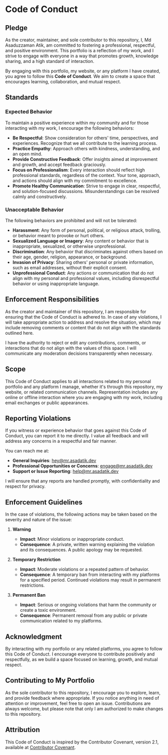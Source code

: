 # **Code of Conduct**

## **Pledge**

As the creator, maintainer, and sole contributor to this repository, I, Md Asaduzzaman Atik, am committed to fostering a professional, respectful, and positive environment. This portfolio is a reflection of my work, and I strive to engage with everyone in a way that promotes growth, knowledge sharing, and a high standard of interaction.

By engaging with this portfolio, my website, or any platform I have created, you agree to follow this **Code of Conduct**. We aim to create a space that encourages learning, collaboration, and mutual respect.

## **Standards**

### **Expected Behavior**

To maintain a positive experience within my community and for those interacting with my work, I encourage the following behaviors:

-   **Be Respectful**: Show consideration for others' time, perspectives, and experiences. Recognize that we all contribute to the learning process.
-   **Practice Empathy**: Approach others with kindness, understanding, and an open mind.
-   **Provide Constructive Feedback**: Offer insights aimed at improvement and growth, and accept feedback graciously.
-   **Focus on Professionalism**: Every interaction should reflect high professional standards, regardless of the context. Your tone, approach, and actions should align with my commitment to excellence.
-   **Promote Healthy Communication**: Strive to engage in clear, respectful, and solution-focused discussions. Misunderstandings can be resolved calmly and constructively.

### **Unacceptable Behavior**

The following behaviors are prohibited and will not be tolerated:

-   **Harassment**: Any form of personal, political, or religious attack, trolling, or behavior meant to provoke or hurt others.
-   **Sexualized Language or Imagery**: Any content or behavior that is inappropriate, sexualized, or otherwise unprofessional.
-   **Discrimination**: Any behavior that discriminates against others based on their age, gender, religion, appearance, or background.
-   **Invasion of Privacy**: Sharing others' personal or private information, such as email addresses, without their explicit consent.
-   **Unprofessional Conduct**: Any actions or communication that do not align with my personal and professional values, including disrespectful behavior or using inappropriate language.

## **Enforcement Responsibilities**

As the creator and maintainer of this repository, I am responsible for ensuring that the Code of Conduct is adhered to. In case of any violations, I will take appropriate action to address and resolve the situation, which may include removing comments or content that do not align with the standards outlined here.

I have the authority to reject or edit any contributions, comments, or interactions that do not align with the values of this space. I will communicate any moderation decisions transparently when necessary.

## **Scope**

This Code of Conduct applies to all interactions related to my personal portfolio and any platform I manage, whether it's through this repository, my website, or related communication channels. Representation includes any online or offline interaction where you are engaging with my work, including email exchanges or public appearances.

## **Reporting Violations**

If you witness or experience behavior that goes against this Code of Conduct, you can report it to me directly. I value all feedback and will address any concerns in a respectful and fair manner.

You can reach me at:

-   **General Inquiries**: [hey@mr.asadatik.dev](mailto:hey@mr.asadatik.dev)
-   **Professional Opportunities or Concerns**: [engage@mr.asadatik.dev](mailto:engage@mr.asadatik.dev)
-   **Support or Issue Reporting**: [help@mr.asadatik.dev](mailto:help@mr.asadatik.dev)

I will ensure that any reports are handled promptly, with confidentiality and respect for privacy.

## **Enforcement Guidelines**

In the case of violations, the following actions may be taken based on the severity and nature of the issue:

1. **Warning**

    - **Impact**: Minor violations or inappropriate conduct.
    - **Consequence**: A private, written warning explaining the violation and its consequences. A public apology may be requested.

2. **Temporary Restriction**

    - **Impact**: Moderate violations or a repeated pattern of behavior.
    - **Consequence**: A temporary ban from interacting with my platforms for a specified period. Continued violations may result in permanent restrictions.

3. **Permanent Ban**
    - **Impact**: Serious or ongoing violations that harm the community or create a toxic environment.
    - **Consequence**: Permanent removal from any public or private communication related to my platforms.

## **Acknowledgment**

By interacting with my portfolio or any related platforms, you agree to follow this Code of Conduct. I encourage everyone to contribute positively and respectfully, as we build a space focused on learning, growth, and mutual respect.

## **Contributing to My Portfolio**

As the sole contributor to this repository, I encourage you to explore, learn, and provide feedback where appropriate. If you notice anything in need of attention or improvement, feel free to open an issue. Contributions are always welcome, but please note that only I am authorized to make changes to this repository.

## **Attribution**

This Code of Conduct is inspired by the Contributor Covenant, version 2.1, available at [Contributor Covenant](https://www.contributor-covenant.org/version/2/1/code_of_conduct.html).
